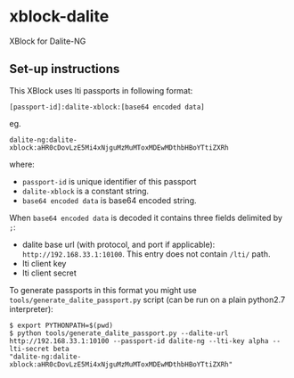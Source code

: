 # xblock-dalite
XBlock for Dalite-NG

## Set-up instructions 

This XBlock uses lti passports in following format: 

    [passport-id]:dalite-xblock:[base64 encoded data]
    
eg. 

    dalite-ng:dalite-xblock:aHR0cDovLzE5Mi4xNjguMzMuMToxMDEwMDthbHBoYTtiZXRh
    
where: 

* `passport-id` is unique identifier of this passport
* `dalite-xblock` is a constant string.
* `base64 encoded data` is base64 encoded string. 

When `base64 encoded data` is decoded it contains three fields delimited by `;`:
 
* dalite base url (with protocol, and port if applicable): `http://192.168.33.1:10100`. This entry does not 
  contain `/lti/` path. 
* lti client key
* lti client secret

To generate passports in this format you might use `tools/generate_dalite_passport.py` script (can be run on a 
plain python2.7 interpreter): 

    $ export PYTHONPATH=$(pwd)
    $ python tools/generate_dalite_passport.py --dalite-url http://192.168.33.1:10100 --passport-id dalite-ng --lti-key alpha --lti-secret beta
    "dalite-ng:dalite-xblock:aHR0cDovLzE5Mi4xNjguMzMuMToxMDEwMDthbHBoYTtiZXRh"
